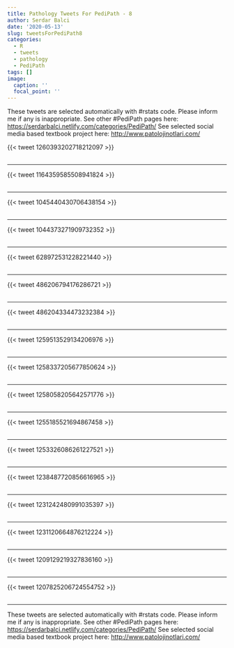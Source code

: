 ```yaml
---
title: Pathology Tweets For PediPath - 8
author: Serdar Balci
date: '2020-05-13'
slug: tweetsForPediPath8
categories:
  - R
  - tweets
  - pathology
  - PediPath
tags: []
image:
  caption: ''
  focal_point: ''
---
```



These tweets are selected automatically with #rstats code. Please inform me if any is inappropriate.
See other #PediPath pages here: https://serdarbalci.netlify.com/categories/PediPath/ 
See selected social media based textbook project here: http://www.patolojinotlari.com/

{{< tweet 1260393202718212097 >}}
<br>
<br>
<hr>
{{< tweet 1164359585508941824 >}}
<br>
<br>
<hr>
{{< tweet 1045440430706438154 >}}
<br>
<br>
<hr>
{{< tweet 1044373271909732352 >}}
<br>
<br>
<hr>
{{< tweet 628972531228221440 >}}
<br>
<br>
<hr>
{{< tweet 486206794176286721 >}}
<br>
<br>
<hr>
{{< tweet 486204334473232384 >}}
<br>
<br>
<hr>
{{< tweet 1259513529134206976 >}}
<br>
<br>
<hr>
{{< tweet 1258337205677850624 >}}
<br>
<br>
<hr>
{{< tweet 1258058205642571776 >}}
<br>
<br>
<hr>
{{< tweet 1255185521694867458 >}}
<br>
<br>
<hr>
{{< tweet 1253326086261227521 >}}
<br>
<br>
<hr>
{{< tweet 1238487720856616965 >}}
<br>
<br>
<hr>
{{< tweet 1231242480991035397 >}}
<br>
<br>
<hr>
{{< tweet 1231120664876212224 >}}
<br>
<br>
<hr>
{{< tweet 1209129219327836160 >}}
<br>
<br>
<hr>
{{< tweet 1207825206724554752 >}}
<br>
<br>
<hr>


These tweets are selected automatically with #rstats code. Please inform me if any is inappropriate.
See other #PediPath pages here: https://serdarbalci.netlify.com/categories/PediPath/ 
See selected social media based textbook project here: http://www.patolojinotlari.com/
